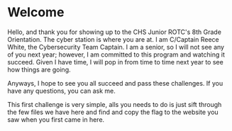 # Welcome

Hello, and thank you for showing up to the CHS Junior ROTC's 8th Grade Orientation. The cyber station is where you are at. I am C/Captain Reece White, the Cybersecurity Team Captain. I am a senior, so I will not see any of you next year; however, I am committed to this program and watching it succeed. Given I have time, I will pop in from time to time next year to see how things are going.

Anyways, I hope to see you all succeed and pass these challenges. If you have any questions, you can ask me.

This first challenge is very simple, alls you needs to do is just sift through the few files we have here and find and copy the flag to the website you saw when you first came in here.
